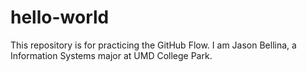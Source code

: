 # hello-world
This repository is for practicing the GitHub Flow.
I am Jason Bellina, a Information Systems major at UMD College Park.
